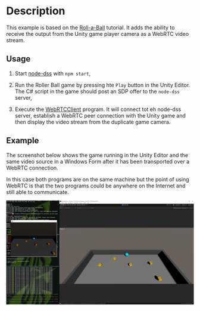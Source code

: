 # Description

This example is based on the [Roll-a-Ball](https://learn.unity.com/project/roll-a-ball) tutorial. It adds the ability to receive the output from the Unity game player camera as a WebRTC video stream.

## Usage

1. Start [node-dss](https://github.com/bengreenier/node-dss) with `npm start`,

2. Run the Roller Ball game by pressing hte `Play` button in the Unity Editor. The C# script in the game should post an SDP offer to the `node-dss` server,

3. Execute the [WebRTCClient](https://github.com/sipsorcery/sipsorcery/tree/master/examples/WebRTCExamples/WebRTCClient) program. It will connect tot eh node-dss server, establish a WebRTC peer connection with the Unity game and then display the video stream from the duplicate game camera.

## Example

The screenshot below shows the game running in the Unity Editor and the same video source in a Windows Form after it has been transported over a WebRTC connection. 

In this case both programs are on the same machine but the point of using WebRTC is that the two programs could be anywhere on the Internet and still able to communicate.

![Unity game player webrtc source screenshot](unity_webrtc_video_source.png)